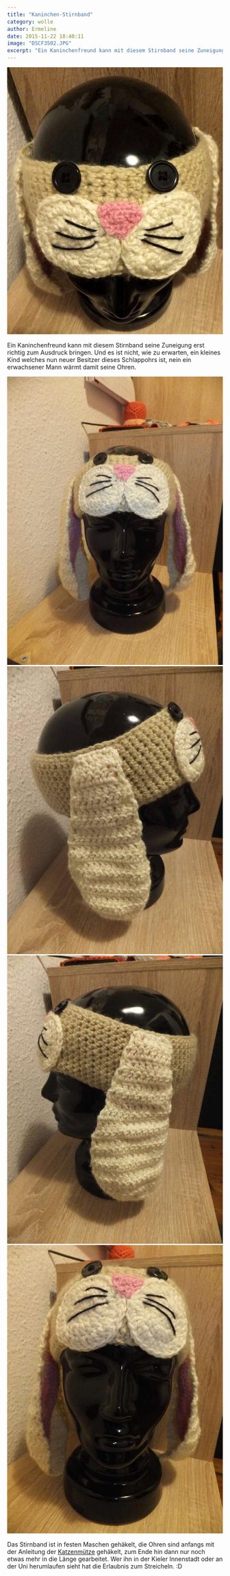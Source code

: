 ```yaml
---
title: "Kaninchen-Stirnband"
category: wolle
author: Ermeline
date: 2015-11-22 18:40:11
image: "DSCF3502.JPG"
excerpt: "Ein Kaninchenfreund kann mit diesem Stirnband seine Zuneigung erst richtig zum Ausdruck bringen."
---
```


![Kaninchengesicht](DSCF3502.JPG)

Ein Kaninchenfreund kann mit diesem Stirnband seine Zuneigung erst richtig zum Ausdruck bringen. Und es ist nicht, wie zu erwarten, ein kleines Kind welches nun neuer Besitzer dieses Schlappohrs ist, nein ein erwachsener Mann wärmt damit seine Ohren. 

![Vorne gesamt](DSCF3497.JPG)
![rechte Seite](DSCF3498.JPG)
![linke Seite](DSCF3499.JPG)
![Vorne](DSCF3501.JPG)

Das Stirnband ist in festen Maschen gehäkelt, die Ohren sind anfangs mit der Anleitung der [Katzenmütze](http://flauschiversum.de/2014/05/mutzekatze/) gehäkelt, zum Ende hin dann nur noch etwas mehr in die Länge gearbeitet. Wer ihn in der Kieler Innenstadt oder an der Uni herumlaufen sieht hat die Erlaubnis zum Streicheln. :D
 


